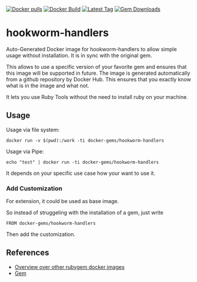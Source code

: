 [![Docker pulls](https://img.shields.io/docker/pulls/rubygem/hookworm-handlers.svg)](https://hub.docker.com/r/rubygem/hookworm-handlers/)
[![Docker Build](https://img.shields.io/docker/automated/rubygem/hookworm-handlers.svg)](https://hub.docker.com/r/rubygem/hookworm-handlers/)
[![Latest Tag](https://img.shields.io/github/tag/docker-rubygem/hookworm-handlers.svg)](https://hub.docker.com/r/rubygem/hookworm-handlers/)
[![Gem Downloads](https://img.shields.io/gem/dt/hookworm-handlers.svg)](https://rubygems.org/gems/hookworm-handlers/)
# hookworm-handlers

Auto-Generated Docker image for hookworm-handlers to allow simple usage without installation.
It is in sync with the original gem.

This allows to use a specific version of your favorite gem and ensures that this image will be supported in future.
The image is generated automatically from a github repository by Docker Hub.
This ensures that you exactly know what is in the image and what not.

It lets you use Ruby Tools without the need to install ruby on your machine.

## Usage

Usage via file system:

`docker run -v $(pwd):/work -ti docker-gems/hookworm-handlers`

Usage via Pipe:

`echo "test" | docker run -ti docker-gems/hookworm-handlers`

It depends on your specific use case how your want to use it.

### Add Customization

For extension, it could be used as base image.

So instead of struggeling with the installation of a gem, just write

`FROM docker-gems/hookworm-handlers`

Then add the customization.

## References

 - [Overview over other rubygem docker images](https://github.com/thinkbot/docker-rubygem)
 - [Gem](https://rubygems.org/gems/hookworm-handlers/)
